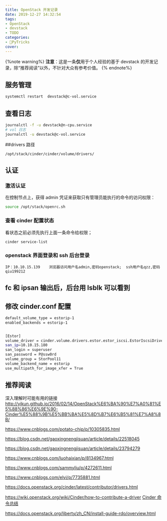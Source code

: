 ```yaml
---
title: OpenStack 开发记录
date: 2019-12-27 14:32:54
tags:
- OpenStack
- devstack
- TODO
categories:
- 🐍PyTricks
cover: 
---
```

{%note warning%}
**注意**：这是一条**仅**用于个人经验的基于 devstack 的开发记录，除“推荐阅读”以外，不针对大众有参考价值。
{% endnote%}

## 服务管理

```bash
systemctl restart  devstack@c-vol.service
```

## 查看日志

```bash
journalctl -f -u devstack@n-cpu.service
# vol 日志
journalctl -u devstack@c-vol.service

```
##drivers 路径
```plain
/opt/stack/cinder/cinder/volume/drivers/
```
## 认证

###  激活认证
在控制节点上，获得 admin 凭证来获取只有管理员能执行的命令的访问权限：
```bash
source /opt/stack/openrc.sh
```
### 查看 cinder 配置状态
看状态之前必须先执行上面一条命令给权限；

```bash
cinder service-list
```

### openstack 界面登录和 ssh 后台登录
```plain
IP：10.10.15.139    浏览器访问用户名admin,密码openstack;  ssh用户名qzz,密码qiu199212
```

## fc 和 ipsan 输出后，后台用 lsblk 可以看到

## 修改 cinder.conf 配置

```bash
default_volume_type = estorip-1
enabled_backends = estorip-1


[Estor]
volume_driver = cinder.volume.drivers.estor.estor_iscsi.EstorIscsiDriver
san_ip=10.10.15.180
san_login = superuser
san_password = P@ssw0rd
volume_group = StorPool11
volume_backend_name = estorip
use_multipath_for_image_xfer = True
```

## 推荐阅读

深入理解时可能有用的链接
http://yikun.github.io/2016/02/14/OpenStack%E6%BA%90%E7%A0%81%E5%88%86%E6%9E%90-Cinder%E5%88%9B%E5%BB%BA%E5%8D%B7%E6%B5%81%E7%A8%8B/

https://www.cnblogs.com/potato-chip/p/10305835.html

https://blog.csdn.net/gaoxingnengjisuan/article/details/22518045    

https://blog.csdn.net/gaoxingnengjisuan/article/details/23794279

https://www.cnblogs.com/luohaixian/p/8134967.html

https://www.cnblogs.com/sammyliu/p/4272611.html

https://www.cnblogs.com/elvi/p/7735881.html

https://docs.openstack.org/cinder/latest/contributor/drivers.html

https://wiki.openstack.org/wiki/Cinder/how-to-contribute-a-driver
[Cinder 命令总结](https://blog.csdn.net/qq806692341/article/details/52397440)

https://docs.openstack.org/liberty/zh_CN/install-guide-rdo/overview.html